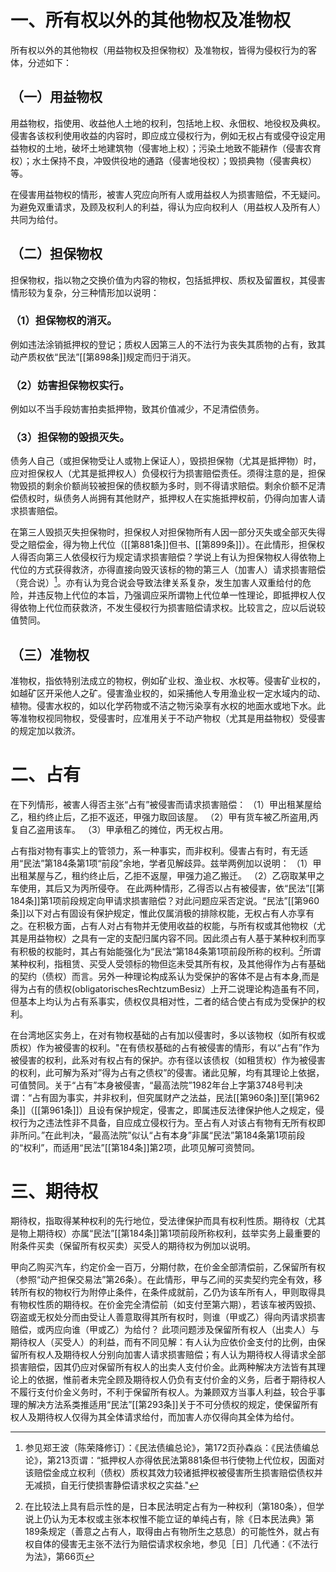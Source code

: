# 一、所有权以外的其他物权及准物权

所有权以外的其他物权（用益物权及担保物权）及准物权，皆得为侵权行为的客体，分述如下：

## （一）用益物权

用益物权，指使用、收益他人土地的权利，包括地上权、永佃权、地役权及典权。侵害各该权利使用收益的内容时，即应成立侵权行为，例如无权占有或侵夺设定用益物权的土地，破坏土地建筑物（侵害地上权）；污染土地致不能耕作（侵害农育权）；水土保持不良，冲毁供役地的通路（侵害地役权）；毁损典物（侵害典权）等。

在侵害用益物权的情形，被害人究应向所有人或用益权人为损害赔偿，不无疑问。为避免双重请求，及顾及权利人的利益，得认为应向权利人（用益权人及所有人）共同为给付。

## （二）担保物权

担保物权，指以物之交换价值为内容的物权，包括抵押权、质权及留置权，其侵害情形较为复杂，分三种情形加以说明：

### （1）担保物权的消灭。

例如违法涂销抵押权的登记；质权人因第三人的不法行为丧失其质物的占有，致其动产质权依“民法”[[第898条]]规定而归于消灭。

### （2）妨害担保物权实行。

例如以不当手段妨害拍卖抵押物，致其价值减少，不足清偿债务。

### （3）担保物的毁损灭失。

债务人自己（或担保物受让人或物上保证人），毁损担保物（尤其是抵押物）时，应对担保权人（尤其是抵押权人）负侵权行为损害赔偿责任。须得注意的是，担保物毁损的剩余价额尚较被担保的债权额为多时，则不得请求赔偿。剩余价额不足清偿债权时，纵债务人尚拥有其他财产，抵押权人在实施抵押权前，仍得向加害人请求损害赔偿。

在第三人毁损灭失担保物时，担保权人对担保物所有人因一部分灭失或全部灭失得受之赔偿金，得为物上代位（[[第881条]]但书、[[第899条]]）。在此情形，担保权人得否向第三人依侵权行为规定请求损害赔偿？学说上有认为担保物权人得依物上代位的方式获得救济，亦得直接向毁灭该标的物的第三人（加害人）请求损害赔偿（竞合说）[^1]。亦有认为竞合说会导致法律关系复杂，发生加害人双重给付的危险，并违反物上代位的本旨，乃强调应采所谓物上代位单一性理论，即抵押权人仅得依物上代位而获救济，不发生侵权行为损害赔偿请求权。比较言之，应以后说较值赞同。

## （三）准物权

准物权，指依特别法成立的物权，例如矿业权、渔业权、水权等。侵害矿业权的，如越矿区开采他人之矿。侵害渔业权的，如采捕他人专用渔业权一定水域内的动、植物。侵害水权的，如以化学药物或不洁之物污染享有水权的地面水或地下水。此等准物权视同物权，受侵害时，应准用关于不动产物权（尤其是用益物权）受侵害的规定加以救济。

# 二、占有

在下列情形，被害人得否主张“占有”被侵害而请求损害赔偿：
（1）甲出租某屋给乙，租约终止后，乙拒不返还，甲强力取回该屋。
（2）甲有货车被乙所盗用,丙复自乙盗用该车。
（3）甲承租乙的摊位，丙无权占用。

占有指对物有事实上的管领力，系一种事实，而非权利。侵害占有时，有无适用“民法”第184条第1项“前段”余地，学者见解歧异。兹举两例加以说明：
（1）甲出租某屋与乙，租约终止后，乙拒不返屋，甲强力追乙搬迁。
（2）乙窃取某甲之车使用，其后又为丙所侵夺。
在此两种情形，乙得否以占有被侵害，依“民法”[[第184条]]第1项前段规定向甲请求损害赔偿？对此问题应采否定说。“民法”[[第960条]]以下对占有固设有保护规定，惟此仅属消极的排除权能，无权占有人亦享有之。在积极方面，占有人对占有物并无使用收益的权能，与所有权或其他物权（尤其是用益物权）之具有一定的支配归属内容不同。因此须占有人基于某种权利而享有积极的权能时，其占有始能强化为“民法“第184条第1项前段所称的权利。[^2]所谓某种权利，指租赁、买受人受领标的物但迄未受其所有权，及其他得作为占有基础的契约（债权）而言。另外一种理论构成系认为受保护的客体不是占有本身,而是得为占有的债权(obligatorischesRechtzumBesiz）上开二说理论构造虽有不同，但基本上均认为占有系事实，债权仅具相对性，二者的结合使占有成为受保护的权利。

在台湾地区实务上，在对有物权基础的占有加以侵害时，多以该物权（如所有权或质权）作为被侵害的权利。"在有债权基础的占有被侵害的情形，有以“占有”作为被侵害的权利，此系对有权占有的保护。亦有径以该债权（如租赁权）作为被侵害的权利，此可解为系对”得为占有之债权”的侵害。诸此见解，均有其理论上依据，可值赞同。关于“占有”本身被侵害，“最高法院”1982年台上字第3748号判决谓：“占有固为事实，并非权利，但究属财产之法益，民法[[第960条]]至[[第962条]]（[[第961条]]）且设有保护规定，侵害之，即属违反法律保护他人之规定，侵权行为之违法性非不具备，自应成立侵权行为。至占有人对该占有物有无所有权即非所问。”在此判决，“最高法院”似认“占有本身”非属“民法”第184条第1项前段的“权利”，而适用“民法”[[第184条]]第2项，此项见解可资赞同。

# 三、期待权

期待权，指取得某种权利的先行地位，受法律保护而具有权利性质。期待权（尤其是物上期待权）亦属“民法”[[第184条]]第1项前段所称权利，兹举实务上最重要的附条件买卖（保留所有权买卖）买受人的期待权为例加以说明。

甲向乙购买汽车，约定价金一百万，分期付款，在价金全部清偿前，乙保留所有权（参照“动产担保交易法”第26条）。在此情形，甲与乙间的买卖契约完全有效，移转所有权的物权行为附停止条件，在条件成就前，乙仍为该车所有人，甲则取得具有物权性质的期待权。在价金完全清偿前（如支付至第六期），若该车被丙毁损、窃盗或无权处分而由受让人善意取得其所有权时，则谁（甲或乙）得向丙请求损害赔偿，或丙应向谁（甲或乙）为给付？
此项问题涉及保留所有权人（出卖人）与期待权人（买受人）的利益，而有不同见解：有人认为应依价金支付的比例，由保留所有权人及期待权人分别向加害人请求损害赔偿；有人认为期待权人得请求全部损害赔偿，因其仍应对保留所有权人的出卖人支付价金。此两种解决方法皆有其理论上的依据，惟前者未完全顾及期待权人仍负有支付价金的义务，后者于期待权人不履行支付价金义务时，不利于保留所有权人。为兼顾双方当事人利益，较合乎事理的解决方法系类推适用“民法”[[第293条]]关于不可分债权的规定，使保留所有权人及期待权人仅得为其全体请求给付，而加害人亦仅得向其全体为给付。

[^1]:参见郑王波（陈荣降修订）：《民法债编总论》，第172页孙森焱：《民法债编总论》，第213页谓：“抵押权人亦得依民法第881条但书行使物上代位权，因面对该赔偿金成立权利（债权）质权其效力较诸抵押权被侵害所生损害赔偿债权并无减损，自无行使损害静偿请求权之实益."
[^2]:在比较法上具有启示性的是，日本民法明定占有为一种权利（第180条），但学说上仍认为无本权或主张本权惟不能立证的单纯占有，除《日本民法典》第189条规定（善意之占有人，取得由占有物所生之慈息）的可能性外，就占有权自体的侵害无主张不法行为赔偿请求权余地，参见［日］几代通：《不法行为法》，第66页


